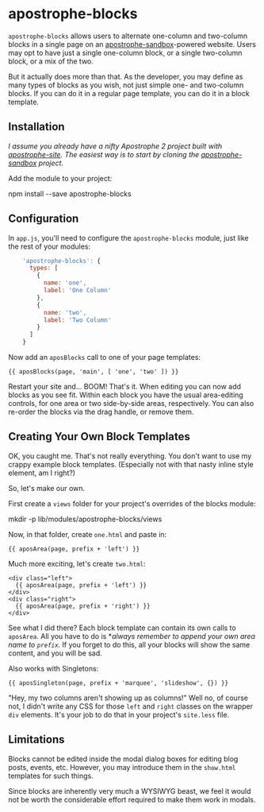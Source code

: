 # apostrophe-blocks

`apostrophe-blocks` allows users to alternate one-column and two-column blocks in a single page on an [apostrophe-sandbox](https://github.com/apostrophe-sandbox)-powered website. Users may opt to have just a single one-column block, or a single two-column block, or a mix of the two.

But it actually does more than that. As the developer, you may define as many types of blocks as you wish, not just simple one- and two-column blocks. If you can do it in a regular page template, you can do it in a block template.

## Installation

*I assume you already have a nifty Apostrophe 2 project built with [apostrophe-site](https://github.com/punkave/apostrophe-site). The easiest way is to start by cloning the [apostrophe-sandbox](https://github.com/apostrophe-sandbox) project.*

Add the module to your project:

npm install --save apostrophe-blocks

## Configuration

In `app.js`, you'll need to configure the `apostrophe-blocks` module, just like the rest of your modules:

```javascript
    'apostrophe-blocks': {
      types: [
        {
          name: 'one',
          label: 'One Column'
        },
        {
          name: 'two',
          label: 'Two Column'
        }
      ]
    }
```

Now add an `aposBlocks` call to one of your page templates:

    {{ aposBlocks(page, 'main', [ 'one', 'two' ]) }}

Restart your site and... BOOM! That's it. When editing you can now add blocks as you see fit. Within each block you have the usual area-editing controls, for one area or two side-by-side areas, respectively. You can also re-order the blocks via the drag handle, or remove them.

## Creating Your Own Block Templates

OK, you caught me. That's not really everything. You don't want to use my crappy example block templates. (Especially not with that nasty inline style element, am I right?)

So, let's make our own.

First create a `views` folder for your project's overrides of the blocks module:

mkdir -p lib/modules/apostrophe-blocks/views

Now, in that folder, create `one.html` and paste in:

```twig
{{ aposArea(page, prefix + 'left') }}
```

Much more exciting, let's create `two.html`:

```twig
<div class="left">
  {{ aposArea(page, prefix + 'left') }}
</div>
<div class="right">
  {{ aposArea(page, prefix + 'right') }}
</div>
```

See what I did there? Each block template can contain its own calls to `aposArea`. All you have to do is **always remember to append your own area name to `prefix`.* If you forget to do this, all your blocks will show the same content, and you will be sad.

Also works with Singletons:

```twig
{{ aposSingleton(page, prefix + 'marquee', 'slideshow', {}) }}
```

"Hey, my two columns aren't showing up as columns!" Well no, of course not, I didn't write any CSS for those `left` and `right` classes on the wrapper `div` elements. It's your job to do that in your project's `site.less` file.

## Limitations

Blocks cannot be edited inside the modal dialog boxes for editing blog posts, events, etc. However, you may introduce them in the `show.html` templates for such things.

Since blocks are inherently very much a WYSIWYG beast, we feel it would not be worth the considerable effort required to make them work in modals.
